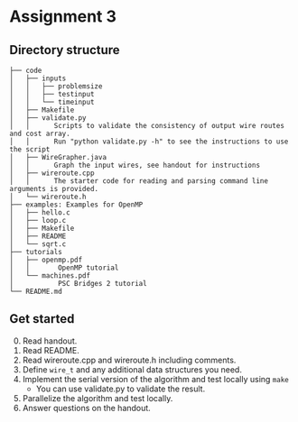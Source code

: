 # Assignment 3

## Directory structure
```
├── code
│   ├── inputs
│   │   ├── problemsize
│   │   ├── testinput
│   │   └── timeinput
│   ├── Makefile
│   ├── validate.py
│   │      Scripts to validate the consistency of output wire routes and cost array.
│   │      Run "python validate.py -h" to see the instructions to use the script
│   ├── WireGrapher.java
│   │      Graph the input wires, see handout for instructions
│   ├── wireroute.cpp
│   │      The starter code for reading and parsing command line arguments is provided.
│   └── wireroute.h
├── examples: Examples for OpenMP
│   ├── hello.c
│   ├── loop.c
│   ├── Makefile
│   ├── README
│   └── sqrt.c
├── tutorials
│   ├── openmp.pdf
│   │       OpenMP tutorial
│   └── machines.pdf
│           PSC Bridges 2 tutorial
└── README.md
```

## Get started
0. Read handout.
1. Read README.
2. Read wireroute.cpp and wireroute.h including comments.
3. Define `wire_t` and any additional data structures you need.
4. Implement the serial version of the algorithm and test locally using `make`
   - You can use validate.py to validate the result.
5. Parallelize the algorithm and test locally.
6. Answer questions on the handout.
